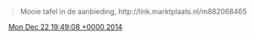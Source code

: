 > Mooie tafel in de aanbieding, http://link\.marktplaats\.nl/m882068465

<img src="../../media/tweet.ico" width="12" /> [Mon Dec 22 19:49:08 +0000 2014](https://twitter.com/DromerDenker/status/547116649279926273)